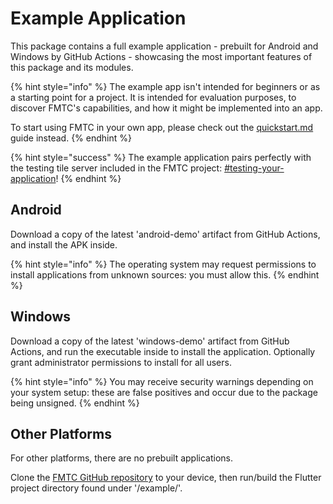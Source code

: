 # Example Application

This package contains a full example application - prebuilt for Android and Windows by GitHub Actions - showcasing the most important features of this package and its modules.

{% hint style="info" %}
The example app isn't intended for beginners or as a starting point for a project. It is intended for evaluation purposes, to discover FMTC's capabilities, and how it might be implemented into an app.

To start using FMTC in your own app, please check out the [quickstart.md](quickstart.md "mention") guide instead.
{% endhint %}

{% hint style="success" %}
The example application pairs perfectly with the testing tile server included in the FMTC project: [#testing-your-application](../bulk-downloading/introduction.md#testing-your-application "mention")!
{% endhint %}

## Android

Download a copy of the latest 'android-demo' artifact from GitHub Actions, and install the APK inside.

{% hint style="info" %}
The operating system may request permissions to install applications from unknown sources: you must allow this.
{% endhint %}

## Windows

Download a copy of the latest 'windows-demo' artifact from GitHub Actions, and run the executable inside to install the application. Optionally grant administrator permissions to install for all users.

{% hint style="info" %}
You may receive security warnings depending on your system setup: these are false positives and occur due to the package being unsigned.
{% endhint %}

## Other Platforms

For other platforms, there are no prebuilt applications.

Clone the [FMTC GitHub repository](https://github.com/JaffaKetchup/flutter\_map\_tile\_caching/) to your device, then run/build the Flutter project directory found under '/example/'.
